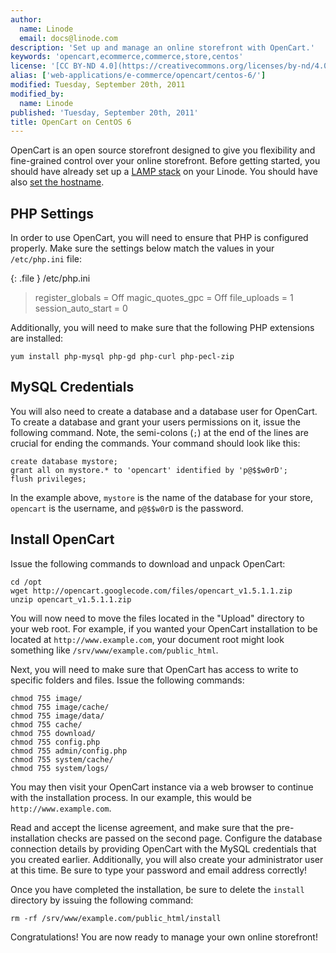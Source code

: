 ```yaml
---
author:
  name: Linode
  email: docs@linode.com
description: 'Set up and manage an online storefront with OpenCart.'
keywords: 'opencart,ecommerce,commerce,store,centos'
license: '[CC BY-ND 4.0](https://creativecommons.org/licenses/by-nd/4.0)'
alias: ['web-applications/e-commerce/opencart/centos-6/']
modified: Tuesday, September 20th, 2011
modified_by:
  name: Linode
published: 'Tuesday, September 20th, 2011'
title: OpenCart on CentOS 6
---
```


OpenCart is an open source storefront designed to give you flexibility and fine-grained control over your online storefront. Before getting started, you should have already set up a [LAMP stack](/docs/lamp-guides) on your Linode. You should have also [set the hostname](/docs/getting-started#sph_set-the-hostname).

PHP Settings
------------

In order to use OpenCart, you will need to ensure that PHP is configured properly. Make sure the settings below match the values in your `/etc/php.ini` file:

{: .file }
/etc/php.ini

> register\_globals = Off magic\_quotes\_gpc = Off file\_uploads = 1 session\_auto\_start = 0

Additionally, you will need to make sure that the following PHP extensions are installed:

    yum install php-mysql php-gd php-curl php-pecl-zip

MySQL Credentials
-----------------

You will also need to create a database and a database user for OpenCart. To create a database and grant your users permissions on it, issue the following command. Note, the semi-colons (`;`) at the end of the lines are crucial for ending the commands. Your command should look like this:

    create database mystore;
    grant all on mystore.* to 'opencart' identified by 'p@$$w0rD';
    flush privileges;

In the example above, `mystore` is the name of the database for your store, `opencart` is the username, and `p@$$w0rD` is the password.

Install OpenCart
----------------

Issue the following commands to download and unpack OpenCart:

    cd /opt
    wget http://opencart.googlecode.com/files/opencart_v1.5.1.1.zip
    unzip opencart_v1.5.1.1.zip

You will now need to move the files located in the "Upload" directory to your web root. For example, if you wanted your OpenCart installation to be located at `http://www.example.com`, your document root might look something like `/srv/www/example.com/public_html`.

Next, you will need to make sure that OpenCart has access to write to specific folders and files. Issue the following commands:

    chmod 755 image/
    chmod 755 image/cache/
    chmod 755 image/data/
    chmod 755 cache/
    chmod 755 download/
    chmod 755 config.php
    chmod 755 admin/config.php
    chmod 755 system/cache/
    chmod 755 system/logs/

You may then visit your OpenCart instance via a web browser to continue with the installation process. In our example, this would be `http://www.example.com`.

Read and accept the license agreement, and make sure that the pre-installation checks are passed on the second page. Configure the database connection details by providing OpenCart with the MySQL credentials that you created earlier. Additionally, you will also create your administrator user at this time. Be sure to type your password and email address correctly!

Once you have completed the installation, be sure to delete the `install` directory by issuing the following command:

    rm -rf /srv/www/example.com/public_html/install

Congratulations! You are now ready to manage your own online storefront!



